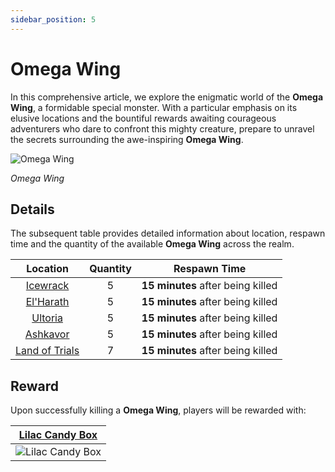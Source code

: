 ```yaml
---
sidebar_position: 5
---
```


# Omega Wing

In this comprehensive article, we explore the enigmatic world of the **Omega Wing**, a formidable special monster. With a particular emphasis on its elusive locations and the bountiful rewards awaiting courageous adventurers who dare to confront this mighty creature, prepare to unravel the secrets surrounding the awe-inspiring **Omega Wing**.

![Omega Wing](/img/monsters/special/others/omega-wing.jpg)

_Omega Wing_

## Details

The subsequent table provides detailed information about location, respawn time and the quantity of the available **Omega Wing** across the realm.

|                Location                | Quantity |           Respawn Time            |
| :------------------------------------: | :------: | :-------------------------------: |
|       [Icewrack](/maps/icewrack)       |    5     | **15 minutes** after being killed |
|      [El'Harath](/maps/el-harath)      |    5     | **15 minutes** after being killed |
|        [Ultoria](/maps/ultoria)        |    5     | **15 minutes** after being killed |
|       [Ashkavor](/maps/ashkavor)       |    5     | **15 minutes** after being killed |
| [Land of Trials](/maps/land-of-trials) |    7     | **15 minutes** after being killed |

## Reward

Upon successfully killing a **Omega Wing**, players will be rewarded with:

|   [Lilac Candy Box](/items/item-bags/misc/lilac-candy-box)   |
| :----------------------------------------------------------: |
| ![Lilac Candy Box](/img/items/item-bags/lilac-candy-box.png) |
